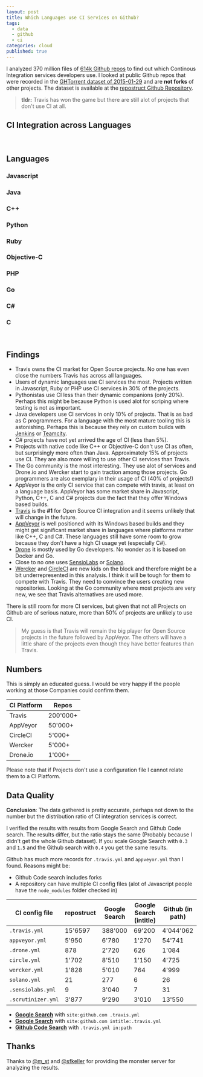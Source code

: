 ```yaml
---
layout: post
title: Which Languages use CI Services on Github?
tags:
  - data
  - github
  - ci
categories: cloud
published: true
---
```

I analyzed 370 million files of [614k Github repos](https://github.com/lukasmartinelli/repostruct/tree/master/repos)
to find out which Continous Integration services developers use.
I looked at public Github repos that were recorded in the [GHTorrent dataset
of 2015-01-29](http://ghtorrent.org/downloads.html) and are **not forks** of other projects.
The dataset is available at the [repostruct Github Repository](https://github.com/lukasmartinelli/repostruct).

> **tldr:** Travis has won the game but there are still alot of projects that don't use CI at all.

<link rel="stylesheet" href="/css/chart.css">
<script src="//cdn.jsdelivr.net/chart.js/1.0.2/Chart.min.js"></script>
<script src="/js/Chart.StackedBar.js"></script>

## CI Integration across Languages

<div class="chart">
<canvas id="ci-integration-chart" style="height: 500px;"></canvas>
<div class="legend" id="ci-integration-legend"></div>
</div>
<br clear="all" />

<script>

window.createLegend = function(legendId, chart) {
    var legendHolder = document.createElement('div');
    legendHolder.innerHTML = chart.generateLegend();
    document.getElementById(legendId).appendChild(legendHolder.firstChild);
};

window.githubIntegrationData = {
    "AppVeyor": {
        data: {
            javascript: 3181,
            java: 150,
            python: 573,
            ruby: 197,
            php: 224,
            cpp: 407,
            objc: 8,
            go: 17,
            csharp: 848,
            c: 345
        },
        color: "#46BFBD",
        highlight: "#5AD3D1"
    },
    "CircleCI": {
        data: {
            javascript: 719,
            java: 161,
            python: 156,
            ruby: 390,
            php: 84,
            cpp: 11 ,
            objc:10,
            go: 156,
            csharp: 2,
            c: 13

        },
        color: "#FDB45C",
        highlight: "#FFC870",
    },
    "Wercker": {
        data: {
            javascript: 847,
            java: 196,
            python: 183,
            ruby: 97,
            php: 37,
            cpp: 21,
            objc: 3,
            go: 431,
            csharp: 1,
            c: 12

        },
        color: "#C6388B",
        highlight: "#D559A2",
    },
    "Drone": {
        data: {
            javascript: 97,
            java: 21,
            python: 58,
            ruby: 43,
            php: 11,
            cpp: 8,
            objc: 0,
            go: 634,
            csharp: 0,
            c: 6
        },
        color: "#4D5360",
        highlight: "#616774",
    },
    "Travis": {
        data: {
            javascript: 58234,
            java: 17675,
            python: 19339,
            ruby: 20217,
            php: 19359,
            cpp: 5760,
            objc: 5221,
            go: 5943,
            csharp: 698,
            c: 4151
        },
        color: "#F7464A",
        highlight: "#FF5A5E",
    },
    "No CI": {
        data: {
            javascript: 162454,
            java: 136799,
            python: 81857,
            ruby: 51854,
            php: 55214,
            cpp: 45635,
            objc: 30060,
            go: 11089,
            csharp: 35387,
            c: 44602
        },
        color: "#ccc",
        highlight: "#ddd",
    }
};
window.chartData = function(lang) {
    var data = [];
    for (var key in window.githubIntegrationData) {
        if (window.githubIntegrationData.hasOwnProperty(key)) {
            var provider = window.githubIntegrationData[key];
            var value = provider.data[lang];
            data.push({
                label: key,
                color: provider.color,
                highlight: provider.highlight,
                value: value
            });
        }
    }
    return data;
};
window.createDoughnutChart = function(chartId, lang) {
    var data = window.chartData(lang);
    var ctx = document.getElementById(chartId).getContext("2d");
    var chart = new Chart(ctx).Doughnut(data, {
         animation: false,
    });
    return chart;
};
</script>

<script>
(function() {
var datasets = [];
for (var key in window.githubIntegrationData) {
    if (window.githubIntegrationData.hasOwnProperty(key)) {
        var provider = window.githubIntegrationData[key];
        var valuesArray = [];
        for (var seriesKey in provider.data) {
            if(provider.data.hasOwnProperty(seriesKey)) {
                valuesArray.push(provider.data[seriesKey])
            }
        }
        datasets.push({
            label: key,
            fillColor: provider.color,
            highlightFill: provider.highlight,
            data: valuesArray
        });
    }
}

var data = {
    labels: ["Javascript", "Java", "Python", "Ruby", "PHP", "C++", "Objective-C", "Go", "C#", "C"],
    datasets: datasets
};

var ctx = document.getElementById("ci-integration-chart").getContext("2d");
var chart = new Chart(ctx).StackedBar(data, {
     barShowStroke: false,
});
var legendHolder = document.createElement('div');
legendHolder.innerHTML = chart.generateLegend();
document.getElementById('ci-integration-legend').appendChild(legendHolder.firstChild);

})();

</script>

## Languages

<div class="chart">
<div class="legend" id="legend-languages"></div>
</div>
<div class="chart-section">
<h3>Javascript</h3>
<canvas style="width: 200px; height: 180px;" id="chart-javascript"></canvas>
</div>
<div class="chart-section">
<h3>Java</h3>
<canvas style="width: 200px; height: 180px;" id="chart-java"></canvas>
</div>
<div class="chart-section">
<h3>C++</h3>
<canvas style="width: 200px; height: 180px;" id="chart-cpp"></canvas>
</div>
<div class="chart-section">
<h3>Python</h3>
<canvas style="width: 200px; height: 180px;" id="chart-python"></canvas>
</div>
<div class="chart-section">
<h3>Ruby</h3>
<canvas style="width: 200px; height: 180px;" id="chart-ruby"></canvas>
</div>
<div class="chart-section">
<h3>Objective-C</h3>
<canvas style="width: 200px; height: 180px;" id="chart-objc"></canvas>
</div>
<div class="chart-section">
<h3>PHP</h3>
<canvas style="width: 200px; height: 180px;" id="chart-php"></canvas>
</div>
<div class="chart-section">
<h3>Go</h3>
<canvas style="width: 200px; height: 180px;" id="chart-golang"></canvas>
</div>
<div class="chart-section">
<h3>C#</h3>
<canvas style="width: 200px; height: 180px;" id="chart-csharp"></canvas>
</div>
<div class="chart-section">
<h3>C</h3>
<canvas style="width: 200px; height: 180px;" id="chart-c"></canvas>
</div>
<br clear="all" />

<script>
(function() {
    var goChart = window.createDoughnutChart('chart-golang', 'go');
    var jsChart = window.createDoughnutChart('chart-javascript', 'javascript');
    var javaChart = window.createDoughnutChart('chart-java', 'java');
    var cppChart = window.createDoughnutChart('chart-cpp', 'cpp');
    var pythonChart = window.createDoughnutChart('chart-python', 'python');
    var rubyChart = window.createDoughnutChart('chart-ruby', 'ruby');
    var phpChart = window.createDoughnutChart('chart-php', 'php');
    var objcChart = window.createDoughnutChart('chart-objc', 'objc');
    var csharpChart = window.createDoughnutChart('chart-csharp', 'csharp');
    var cChart = window.createDoughnutChart('chart-c', 'c');
    createLegend('legend-languages', goChart);
})();
</script>

## Findings

- Travis owns the CI market for Open Source projects.
  No one has even close the numbers Travis has across all languages.
- Users of dynamic languages use CI services the most.
  Projects written in Javascript, Ruby or PHP use CI services in 30% of the projects.
- Pythonistas use CI less than their dynamic companions (only 20%).
  Perhaps this might be because Python is used alot for scriping where testing
  is not as important.
- Java developers use CI services in only 10% of projects. That is as bad as C programmers.
  For a language with the most mature tooling this is astonishing.
  Perhaps this is because they rely on custom builds with [Jenkins](https://jenkins-ci.org/)
  or [Teamcity](https://www.jetbrains.com/teamcity/).
- C# projects have not yet arrived the age of CI (less than 5%).
- Projects with native code like C++ or Objective-C don't use CI as often, but surprisingly more often
  than Java. Approximately 15% of projects use CI. They are also more willing to use other CI services than Travis.
- The Go community is the most interesting. They use alot of services and Drone.io and Wercker
  start to gain traction among those projects. Go programmers are also exemplary
  in their usage of CI (40% of projects!)
- AppVeyor is the only CI service that can compete with travis, at least on a language basis.
  AppVeyor has some market share in Javascript, Python, C++, C and C# projects
  due the fact that they offer Windows based builds.
- [Travis](https://travis-ci.org/) is the **#1** for Open Source CI integration and it
  seems unlikely that will change in the future.
- [AppVeyor](http://www.appveyor.com/) is well positioned with its Windows based builds and they might get significant market share in
  languages where platforms matter like C++, C and C#.
   These languages still have some room to grow because they don't have a high CI usage yet (especially C#).
- [Drone](http://drone.io/) is mostly used by Go developers. No wonder as it is based on Docker and Go.
- Close to no one uses [SensioLabs](https://sensiolabs.com/) or [Solano](https://www.solanolabs.com/).
- [Wercker](http://wercker.com/) and [CircleCI](https://circleci.com/) are new kids on the block and
   therefore might be a bit underrepresented in this analysis.
   I think it will be tough for them to compete with Travis.  They need to convince the users creating new repositories.
   Looking at the Go community where most projects are very new, we see that Travis alternatives are used more.

There is still room for more CI services, but given that not all Projects on Github
are of serious nature, more than 50% of projects are unlikely to use CI.

> My guess is that Travis will remain the big player for Open Source projects in the future followed by AppVeyor.
The others will have a little share of the projects even though they have better features than Travis.

## Numbers

This is simply an educated guess. I would be very happy if the people working at those
Companies could confirm them.

CI Platform | Repos
------------|-----------
Travis      | 200'000+
AppVeyor    | 50'000+
CircleCI    | 5'000+
Wercker     | 5'000+
Drone.io    | 1'000+

Please note that if Projects don't use a configuration file I cannot relate them to a CI Platform.

## Data Quality

**Conclusion**: The data gathered is pretty accurate, perhaps not down to the number but the
distribution ratio of CI integration services is correct.

I verified the results with results from Google Search and Github Code search.
The results differ, but the ratio stays the same (Probably because I didn't get
the whole Github dataset).
If you scale Google Search with `0.3` and `1.5` and the Github search with `0.4` you get the same results.

Github has much more records for `.travis.yml` and `appveyor.yml` than I found.
Reasons might be:

- Github Code search includes forks
- A repository can have multiple CI config files (alot of Javascript people have the
  `node_modules` folder checked in)

CI config file    | repostruct   | Google Search  | Google Search (intitle)  | Github (in path)
------------------|--------------|----------------|--------------------------|-----------------
`.travis.yml`     | 15'6597      | 388'000        | 69'200                   | 4'044'062
`appveyor.yml`    | 5'950        | 6'780          | 1'270                    | 54'741
`.drone.yml`      | 878          | 2'720          | 626                      | 1'084
`circle.yml`      | 1'702        | 8'510          | 1'150                    | 4'725
`wercker.yml`     | 1'828        | 5'010          | 764                      | 4'999
`solano.yml`      | 21           | 277            | 6                        | 26
`.sensiolabs.yml` | 9            | 3'040          | 7                        | 31
`.scrutinizer.yml`| 3'877        | 9'290          | 3'010                    | 13'550

- **[Google Search](https://www.google.ch/search?q=.travis.yml+site:github.com)** with `site:github.com .travis.yml`
- **[Google Search](https://www.google.ch/search?q=intitle:.travis.yml+site:github.com)** with `site:github.com intitle:.travis.yml`
- **[Github Code Search](https://github.com/search?utf8=%E2%9C%93&q=.travis.yml+in%3Apath&type=Code&ref=searchresults)** with `.travis.yml in:path`

## Thanks

Thanks to [@m_st](https://twitter.com/m_st) and [@sfkeller](https://twitter.com/sfkeller) for providing
the monster server for analyzing the results.
